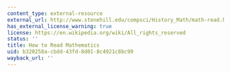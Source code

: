 ```yaml
---
content_type: external-resource
external_url: http://www.stonehill.edu/compsci/History_Math/math-read.htm
has_external_license_warning: true
license: https://en.wikipedia.org/wiki/All_rights_reserved
status: ''
title: How to Read Mathematics
uid: b320258a-cbdd-43fd-8d01-8c4921c8bc99
wayback_url: ''
---
```

